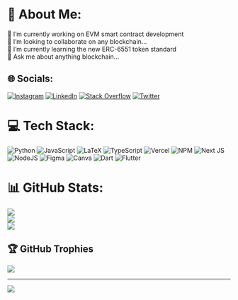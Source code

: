 # 💫 About Me:
🔭 I’m currently working on EVM smart contract development<br>👯 I’m looking to collaborate on any blockchain...<br>🌱 I’m currently learning the new ERC-6551 token standard<br>💬 Ask me about anything blockchain...


## 🌐 Socials:
[![Instagram](https://img.shields.io/badge/Instagram-%23E4405F.svg?logo=Instagram&logoColor=white)](https://instagram.com/harvey_yorke) [![LinkedIn](https://img.shields.io/badge/LinkedIn-%230077B5.svg?logo=linkedin&logoColor=white)](https://linkedin.com/in/harveyyorke) [![Stack Overflow](https://img.shields.io/badge/-Stackoverflow-FE7A16?logo=stack-overflow&logoColor=white)](https://stackoverflow.com/users/22160279) [![Twitter](https://img.shields.io/badge/Twitter-%231DA1F2.svg?logo=Twitter&logoColor=white)](https://twitter.com/yorkeccak) 

# 💻 Tech Stack:
![Python](https://img.shields.io/badge/python-3670A0?style=plastic&logo=python&logoColor=ffdd54) ![JavaScript](https://img.shields.io/badge/javascript-%23323330.svg?style=plastic&logo=javascript&logoColor=%23F7DF1E) ![LaTeX](https://img.shields.io/badge/latex-%23008080.svg?style=plastic&logo=latex&logoColor=white) ![TypeScript](https://img.shields.io/badge/typescript-%23007ACC.svg?style=plastic&logo=typescript&logoColor=white) ![Vercel](https://img.shields.io/badge/vercel-%23000000.svg?style=plastic&logo=vercel&logoColor=white) ![NPM](https://img.shields.io/badge/NPM-%23000000.svg?style=plastic&logo=npm&logoColor=white) ![Next JS](https://img.shields.io/badge/Next-black?style=plastic&logo=next.js&logoColor=white) ![NodeJS](https://img.shields.io/badge/node.js-6DA55F?style=plastic&logo=node.js&logoColor=white) 	![Figma](https://img.shields.io/badge/figma-%23F24E1E.svg?style=plastic&logo=figma&logoColor=white) ![Canva](https://img.shields.io/badge/Canva-%2300C4CC.svg?style=plastic&logo=Canva&logoColor=white) ![Dart](https://img.shields.io/badge/dart-%230175C2.svg?style=plastic&logo=dart&logoColor=white) ![Flutter](https://img.shields.io/badge/Flutter-%2302569B.svg?style=plastic&logo=Flutter&logoColor=white)
# 📊 GitHub Stats:
![](https://github-readme-stats.vercel.app/api?username=Yamamuchi&theme=dark&hide_border=true&include_all_commits=true&count_private=true)<br/>
![](https://github-readme-streak-stats.herokuapp.com/?user=Yamamuchi&theme=dark&hide_border=true)<br/>
![](https://github-readme-stats.vercel.app/api/top-langs/?username=Yamamuchi&theme=dark&hide_border=true&include_all_commits=true&count_private=true&layout=compact)

## 🏆 GitHub Trophies
![](https://github-profile-trophy.vercel.app/?username=Yamamuchi&theme=chalk&no-frame=true&no-bg=true&margin-w=4)

---
[![](https://visitcount.itsvg.in/api?id=Yamamuchi&icon=0&color=12)](https://visitcount.itsvg.in)

<!-- Proudly created with GPRM ( https://gprm.itsvg.in ) -->
